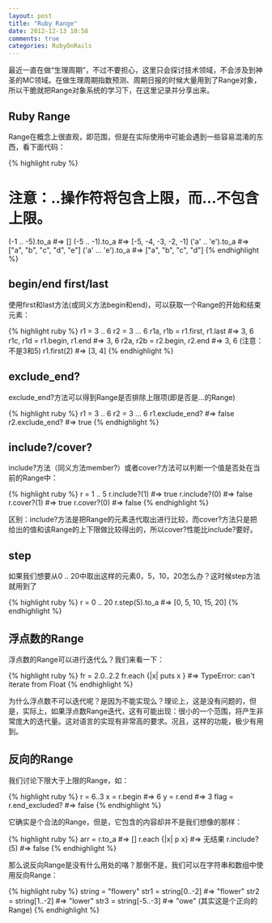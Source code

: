 ```yaml
---
layout: post
title: "Ruby Range"
date: 2012-12-13 10:58
comments: true
categories: RubyOnRails
---
```


最近一直在做“生理周期”，不过不要担心，这里只会探讨技术领域，不会涉及到神圣的MC领域。在做生理周期指数预测、周期日报的时候大量用到了Range对象，所以干脆就把Range对象系统的学习下，在这里记录并分享出来。

## Ruby Range

Range在概念上很直观，即范围，但是在实际使用中可能会遇到一些容易混淆的东西，看下面代码：

{% highlight ruby %}
# 注意：..操作符将包含上限，而...不包含上限。
(-1 .. -5).to_a      #=> []
(-5 .. -1).to_a      #=> [-5, -4, -3, -2, -1]
('a' .. 'e').to_a    #=> ["a", "b", "c", "d", "e"]
('a' ... 'e').to_a   #=> ["a", "b", "c", "d"]
{% endhighlight %} 
## begin/end first/last

使用first和last方法(或同义方法begin和end)，可以获取一个Range的开始和结束元素：

{% highlight ruby %}
r1 = 3 .. 6
r2 = 3 ... 6
r1a, r1b = r1.first, r1.last    #=> 3, 6
r1c, r1d = r1.begin, r1.end     #=> 3, 6
r2a, r2b = r2.begin, r2.end     #=> 3, 6 (注意：不是3和5)
r1.first(2)                     #=> [3, 4]
{% endhighlight %}

## exclude_end?
exclude_end?方法可以得到Range是否排除上限项(即是否是...的Range)

{% highlight ruby %}
r1 = 3 .. 6
r2 = 3 ... 6
r1.exclude_end?   #=> false
r2.exclude_end?   #=> true
{% endhighlight %}

## include?/cover?

include?方法（同义方法member?）或者cover?方法可以判断一个值是否处在当前的Range中：

{% highlight ruby %}
r = 1 .. 5
r.include?(1)     #=> true
r.include?(0)     #=> false
r.cover?(1)       #=> true
r.cover?(0)       #=> false
{% endhighlight %}

区别：include?方法是把Range的元素迭代取出进行比较，而cover?方法只是把给出的值和该Range的上下限做比较得出的，所以cover?性能比include?要好。

## step

如果我们想要从0 .. 20中取出这样的元素0，5，10，20怎么办？这时候step方法就用到了

{% highlight ruby %}
r = 0 .. 20
r.step(5).to_a     #=> [0, 5, 10, 15, 20]
{% endhighlight %}

## 浮点数的Range

浮点数的Range可以进行迭代么？我们来看一下：

{% highlight ruby %}
fr = 2.0..2.2
fr.each {|x| puts x }   #=> TypeError: can't iterate from Float
{% endhighlight %}

为什么浮点数不可以迭代呢？是因为不能实现么？理论上，这是没有问题的，但是，实际上，如果浮点数Range迭代，这有可能出现：很小的一个范围，将产生非常庞大的迭代量。这对语言的实现有非常高的要求。况且，这样的功能，极少有用到。

## 反向的Range

我们讨论下限大于上限的Range，如：

{% highlight ruby %}
r = 6..3
x = r.begin              #=> 6
y = r.end                #=> 3
flag = r.end_excluded?   #=> false
{% endhighlight %}

它确实是个合法的Range，但是，它包含的内容却并不是我们想像的那样：

{% highlight ruby %}
arr = r.to_a       #=> []
r.each {|x| p x}   #=> 无结果
r.include?(5)      #=> false
{% endhighlight %}

那么说反向Range是没有什么用处的咯？那倒不是，我们可以在字符串和数组中使用反向Range：

{% highlight ruby %}
string = "flowery"
str1   = string[0..-2]   #=> "flower"
str2   = string[1..-2]   #=> "lower"
str3   = string[-5..-3]  #=> "owe" (其实这是个正向的Range)
{% endhighlight %}